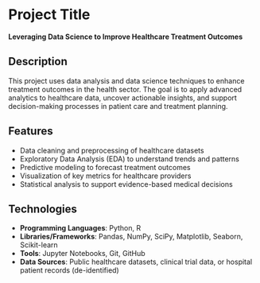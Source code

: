 # Project Title

**Leveraging Data Science to Improve Healthcare Treatment Outcomes**

## Description

This project uses data analysis and data science techniques to enhance treatment outcomes in the health sector. The goal is to apply advanced analytics to healthcare data, uncover actionable insights, and support decision-making processes in patient care and treatment planning.

## Features
- Data cleaning and preprocessing of healthcare datasets
- Exploratory Data Analysis (EDA) to understand trends and patterns
- Predictive modeling to forecast treatment outcomes
- Visualization of key metrics for healthcare providers
- Statistical analysis to support evidence-based medical decisions

## Technologies
- **Programming Languages**: Python, R
- **Libraries/Frameworks**: Pandas, NumPy, SciPy, Matplotlib, Seaborn, Scikit-learn
- **Tools**: Jupyter Notebooks, Git, GitHub
- **Data Sources**: Public healthcare datasets, clinical trial data, or hospital patient records (de-identified)


